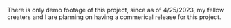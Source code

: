 There is only demo footage of this project, since as of 4/25/2023, my fellow creaters and I are planning on having a commerical release for this project.

